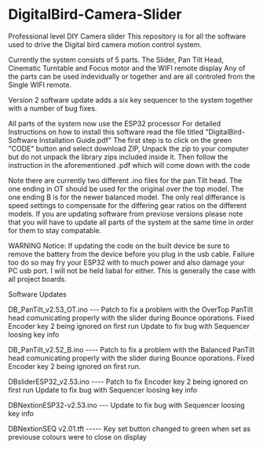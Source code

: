 # DigitalBird-Camera-Slider
Professional level DIY Camera slider
This repository is for all the software used to drive the Digital bird camera motion control system.

Currently the system consists of 5 parts. The Slider, Pan Tilt Head, Cinematic Turntable and Focus motor and the WIFI remote display
Any of the parts can be used indevidually or together and are all controled from the Single WIFI remote.

Version 2 software update adds a six key sequencer to the system together with a number of bug fixes.

All parts of the system now use the ESP32 processor
For detailed Instructions on how to install this software read the file titled "DigitalBird-Software Installation Guide.pdf"
The first step is to click on the green "CODE" button and select download ZIP, Unpack the zip to your computer but do not unpack the library zips included inside it.
Then follow the instruction in the aforementioned .pdf which will come down with the code

Note there are currently two different .ino files for the pan Tilt head. The one ending in OT should be used for the original over the top model. The one ending B is for the newer balanced model. The only real differance is speed settings to compensate for the differing gear ratios on the different models. If you are updating software from previose versions please note that you will have to update all parts of the system at the same time in order for them to stay compatable.

WARNING Notice:
If updating the code on the built device be sure to remove the battery from the device before you plug in the usb cable.
Failure too do so may fry your ESP32 with to much power and also damage your PC usb port.
I will not be held liabal for either. This is generally the case with all project boards.

Software Updates

DB_PanTilt_v2.53_OT.ino ---        Patch to fix a problem with the OverTop PanTilt head comunicating properly with the slider during Bounce oporations.
                                   Fixed Encoder key 2 being ignored on first run
                                   Update to fix bug with Sequencer loosing key info

DB_PanTilt_v2.52_B.ino  ----       Patch to fix a problem with the Balanced PanTilt head comunicating properly with the slider during Bounce oporations.
                                   Fixed Encoder key 2 being ignored on first run.

DBsliderESP32_v2.53.ino ----       Patch to fix Encoder key 2 being ignored on first run
                                   Update to fix bug with Sequencer loosing key info
                                   
DBNextionESP32-v2.53.ino ---       Update to fix bug with Sequencer loosing key info                             
                                   

DBNextionSEQ v2.01.tft -----       Key set button changed to green when set as previouse colours were to close on display
